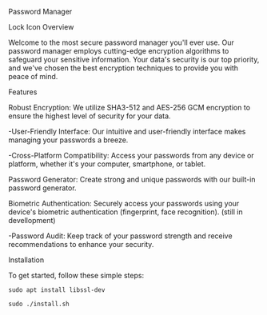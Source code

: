 Password Manager

Lock Icon
Overview

Welcome to the most secure password manager you'll ever use. Our password manager employs cutting-edge encryption algorithms to safeguard your sensitive information. Your data's security is our top priority, and we've chosen the best encryption techniques to provide you with peace of mind.

Features

Robust Encryption: We utilize SHA3-512 and AES-256 GCM encryption to ensure the highest level of security for your data.

-User-Friendly Interface: Our intuitive and user-friendly interface makes managing your passwords a breeze.

-Cross-Platform Compatibility: Access your passwords from any device or platform, whether it's your computer, smartphone, or tablet.

Password Generator: Create strong and unique passwords with our built-in password generator.

Biometric Authentication: Securely access your passwords using your device's biometric authentication (fingerprint, face recognition). (still in devellopment)

-Password Audit: Keep track of your password strength and receive recommendations to enhance your security.

Installation

To get started, follow these simple steps:

    sudo apt install libssl-dev

    sudo ./install.sh